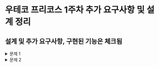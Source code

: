 # 우테코 프리코스 1주차 추가 요구사항 및 설계 정리

## 설계 및 추가 요구사항, 구현된 기능은 체크됨

<details>
<summary>문제 1</summary>
추가 요구사항 분석<br/>

- 제한사항으로 pobi와 crong의 길이는 항상 2이므로 null check를 하지 않아도 된다.(선택)
- 1부터 400페이지의 책을 주웠으나, 입력 제한사항에 값의 범위가 기재되지 않아 입력된 값이 400이상인지 판단해야한다.
- 왼쪽, 오른쪽 페이지가 순서대로 들어 왔지만 왼쪽, 오른쪽 값이 연속된 수 인지 제한이 없어 판단해야한다.

설계<br/>

- [x] PageGame은 int getResult() 를 통해 결과 2, 1, 0, -1을 반환한다.
- [x] PageScore는 int getScore()를 통해 참가자 개인의 점수를 반환하고 예외의 경우 -1로 처리한다.
- [x] PageValidator는 boolean isValid(List\<Integer> user)를 통해 입력값이 유효한지 판단한다.
</details>

<details>

<summary>문제 2</summary>
설계<br/>

- [ ] TextDecoder는 String getCipher() 와 String getPlainText()로 원문과 해독된 평문을 반환한다.
- [ ] TextDecoderV1 구현체는 문자열과 Stack 구조체를 사용하여 getPlainText()를 구현한다.
</details>


